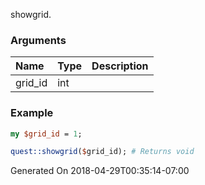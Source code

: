 showgrid.
### Arguments
**Name**|**Type**|**Description**
:---|:---|:---
grid_id|int|

### Example

```perl
my $grid_id = 1;

quest::showgrid($grid_id); # Returns void
```


Generated On 2018-04-29T00:35:14-07:00